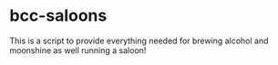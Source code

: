 # bcc-saloons
This is a script to provide everything needed for brewing alcohol and moonshine as well running a saloon!
